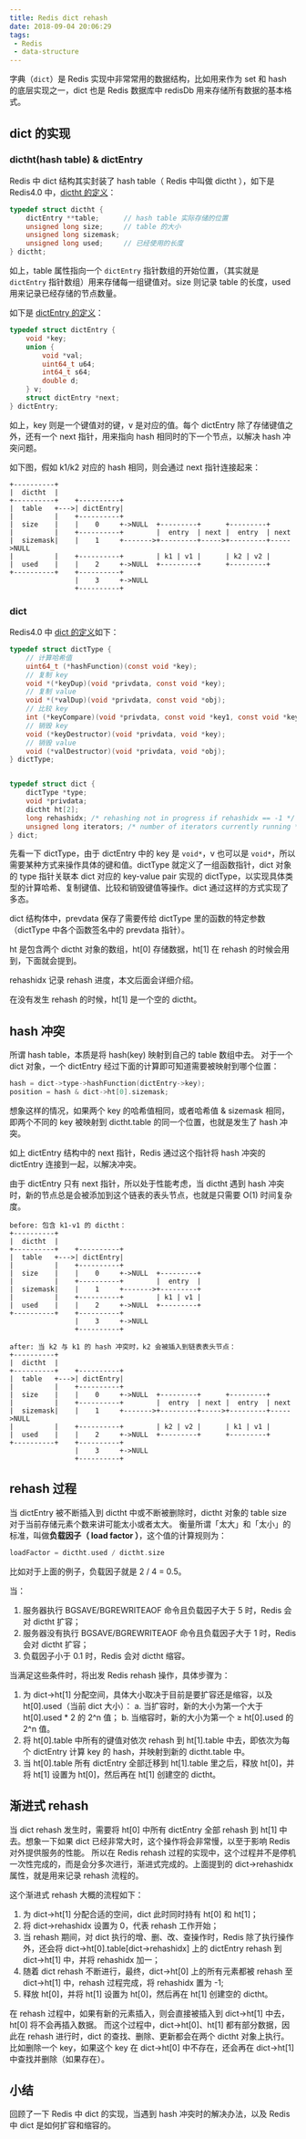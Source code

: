 ```yaml
---
title: Redis dict rehash
date: 2018-09-04 20:06:29
tags: 
 - Redis
 - data-structure
---
```


字典（`dict`）是 Redis 实现中非常常用的数据结构，比如用来作为 set 和 hash 的底层实现之一，dict 也是 Redis 数据库中 redisDb 用来存储所有数据的基本格式。

## dict 的实现

### dictht(hash table) & dictEntry

Redis 中 dict 结构其实封装了 hash table（ Redis 中叫做 dictht ），如下是 Redis4.0 中，[dictht 的定义](https://github.com/antirez/redis/blob/4.0/src/dict.h#L69-74)：

```C
typedef struct dictht {
    dictEntry **table;      // hash table 实际存储的位置 
    unsigned long size;     // table 的大小
    unsigned long sizemask;
    unsigned long used;     // 已经使用的长度
} dictht;
```

如上，table 属性指向一个 `dictEntry` 指针数组的开始位置，（其实就是 `dictEntry` 指针数组）用来存储每一组键值对。size 则记录 table 的长度，used 用来记录已经存储的节点数量。


如下是 [dictEntry 的定义](https://github.com/antirez/redis/blob/4.0/src/dict.h#L47-56)：

```C
typedef struct dictEntry {
    void *key;
    union {
        void *val;
        uint64_t u64;
        int64_t s64;
        double d;
    } v;
    struct dictEntry *next;
} dictEntry;
```
如上，key 则是一个键值对的键，v 是对应的值。每个 dictEntry 除了存储键值之外，还有一个 next 指针，用来指向 hash 相同时的下一个节点，以解决 hash 冲突问题。

如下图，假如 k1/k2 对应的 hash 相同，则会通过 next 指针连接起来：

```
+----------+
|  dictht  |
+----------+    +----------+
|  table   +--->| dictEntry|
|          |    +----------+
|  size    |    |    0     +->NULL  +---------+      +---------+
|          |    +----------+        |  entry  | next |  entry  | next
|  sizemask|    |    1     +------->+---------+----->+---------+----->NULL
|          |    +----------+        | k1 | v1 |      | k2 | v2 |
|  used    |    |    2     +->NULL  +---------+      +---------+
+----------+    +----------+
                |    3     +->NULL
                +----------+
```

### dict

Redis4.0 中 [dict 的定义](https://github.com/antirez/redis/blob/4.0/src/dict.h#L76-82)如下：

```C
typedef struct dictType {
    // 计算哈希值
    uint64_t (*hashFunction)(const void *key);
    // 复制 key
    void *(*keyDup)(void *privdata, const void *key);
    // 复制 value
    void *(*valDup)(void *privdata, const void *obj);
    // 比较 key
    int (*keyCompare)(void *privdata, const void *key1, const void *key2);
    // 销毁 key
    void (*keyDestructor)(void *privdata, void *key);
    // 销毁 value
    void (*valDestructor)(void *privdata, void *obj);
} dictType;


typedef struct dict {
    dictType *type;
    void *privdata;
    dictht ht[2];
    long rehashidx; /* rehashing not in progress if rehashidx == -1 */
    unsigned long iterators; /* number of iterators currently running */
} dict;
```

先看一下 dictType，由于 dictEntry 中的 key 是 `void*`，v 也可以是 `void*`，所以需要某种方式来操作具体的键和值。dictType 就定义了一组函数指针，dict 对象的 type 指针关联本 dict 对应的 key-value pair 实现的 dictType，以实现具体类型的计算哈希、复制键值、比较和销毁键值等操作。dict 通过这样的方式实现了多态。

dict 结构体中，prevdata 保存了需要传给 dictType 里的函数的特定参数（dictType 中各个函数签名中的 prevdata 指针）。

ht 是包含两个 dictht 对象的数组，ht[0] 存储数据，ht[1] 在 rehash 的时候会用到，下面就会提到。

rehashidx 记录 rehash 进度，本文后面会详细介绍。

在没有发生 rehash 的时候，ht[1] 是一个空的 dictht。

## hash 冲突

所谓 hash table，本质是将 hash(key) 映射到自己的 table 数组中去。
对于一个 dict 对象，一个 dictEntry 经过下面的计算即可知道需要被映射到哪个位置：
```C
hash = dict->type->hashFunction(dictEntry->key);
position = hash & dict->ht[0].sizemask;
```

想象这样的情况，如果两个 key 的哈希值相同，或者哈希值 & sizemask 相同，即两个不同的 key 被映射到 dictht.table 的同一个位置，也就是发生了 hash 冲突。

如上 dictEntry 结构中的 next 指针，Redis 通过这个指针将 hash 冲突的 dictEntry 连接到一起，以解决冲突。

由于 dictEntry 只有 next 指针，所以处于性能考虑，当 dictht 遇到 hash 冲突时，新的节点总是会被添加到这个链表的表头节点，也就是只需要 O(1) 时间复杂度。

```
before: 包含 k1-v1 的 dictht：
+----------+
|  dictht  |
+----------+    +----------+
|  table   +--->| dictEntry|
|          |    +----------+
|  size    |    |    0     +->NULL  +---------+ 
|          |    +----------+        |  entry  |  
|  sizemask|    |    1     +------->+---------+ 
|          |    +----------+        | k1 | v1 | 
|  used    |    |    2     +->NULL  +---------+ 
+----------+    +----------+
                |    3     +->NULL
                +----------+

after: 当 k2 与 k1 的 hash 冲突时，k2 会被插入到链表表头节点：
+----------+
|  dictht  |
+----------+    +----------+
|  table   +--->| dictEntry|
|          |    +----------+
|  size    |    |    0     +->NULL  +---------+      +---------+
|          |    +----------+        |  entry  | next |  entry  | next
|  sizemask|    |    1     +------->+---------+----->+---------+----->NULL
|          |    +----------+        | k2 | v2 |      | k1 | v1 |
|  used    |    |    2     +->NULL  +---------+      +---------+
+----------+    +----------+
                |    3     +->NULL
                +----------+
```

## rehash 过程

当 dictEntry 被不断插入到 dictht 中或不断被删除时，dictht 对象的 table size 对于当前存储元素个数来讲可能太小或者太大。
衡量所谓「太大」和「太小」的标准，叫做**负载因子（ load factor ）**，这个值的计算规则为：

```C
loadFactor = dictht.used / dictht.size
```

比如对于上面的例子，负载因子就是 2 / 4 = 0.5。

当：
 1. 服务器执行 BGSAVE/BGREWRITEAOF 命令且负载因子大于 5 时，Redis 会对 dictht 扩容；
 2. 服务器没有执行 BGSAVE/BGREWRITEAOF 命令且负载因子大于 1 时，Redis 会对 dictht 扩容；
 3. 负载因子小于 0.1 时，Redis 会对 dictht 缩容。

当满足这些条件时，将出发 Redis rehash 操作，具体步骤为：
 1. 为 dict->ht[1] 分配空间，具体大小取决于目前是要扩容还是缩容，以及 ht[0].used（当前 dict 大小）：
     a. 当扩容时，新的大小为第一个大于 ht[0].used * 2 的 2^n 值；
     b. 当缩容时，新的大小为第一个 ≥ ht[0].used 的 2^n 值。
 2. 将 ht[0].table 中所有的键值对依次 rehash 到 ht[1].table 中去，即依次为每个 dictEntry 计算 key 的 hash，并映射到新的 dictht.table 中。
 3. 当 ht[0].table 所有 dictEntry 全部迁移到 ht[1].table 里之后，释放 ht[0]，并将 ht[1] 设置为 ht[0]，然后再在 ht[1] 创建空的 dictht。


## 渐进式 rehash

当 dict rehash 发生时，需要将 ht[0] 中所有 dictEntry 全部 rehash 到 ht[1] 中去。想象一下如果 dict 已经非常大时，这个操作将会非常慢，以至于影响 Redis 对外提供服务的性能。
所以在 Redis rehash 过程的实现中，这个过程并不是停机一次性完成的，而是会分多次进行，渐进式完成的。上面提到的 dict->rehashidx 属性，就是用来记录 rehash 流程的。

这个渐进式 rehash 大概的流程如下：

 1. 为 dict->ht[1] 分配合适的空间，dict 此时同时持有 ht[0] 和 ht[1]；
 2. 将 dict->rehashidx 设置为 0，代表 rehash 工作开始；
 3. 当 rehash 期间，对 dict 执行的增、删、改、查操作时，Redis 除了执行操作外，还会将 dict->ht[0].table[dict->rehashidx] 上的 dictEntry rehash 到 dict->ht[1] 中，并将 rehashidx 加一；
 4. 随着 dict rehash 不断进行，最终，dict->ht[0] 上的所有元素都被 rehash 至 dict->ht[1] 中，rehash 过程完成，将 rehashidx 置为 -1;
 5. 释放 ht[0]，并将 ht[1] 设置为 ht[0]，然后再在 ht[1] 创建空的 dictht。

在 rehash 过程中，如果有新的元素插入，则会直接被插入到 dict->ht[1] 中去，ht[0] 将不会再插入数据。
而这个过程中，dict->ht[0]、ht[1] 都有部分数据，因此在 rehash 进行时，dict 的查找、删除、更新都会在两个 dictht 对象上执行。比如删除一个 key，如果这个 key 在 dict->ht[0] 中不存在，还会再在 dict->ht[1] 中查找并删除（如果存在）。

## 小结

回顾了一下 Redis 中 dict 的实现，当遇到 hash 冲突时的解决办法，以及 Redis 中 dict 是如何扩容和缩容的。

